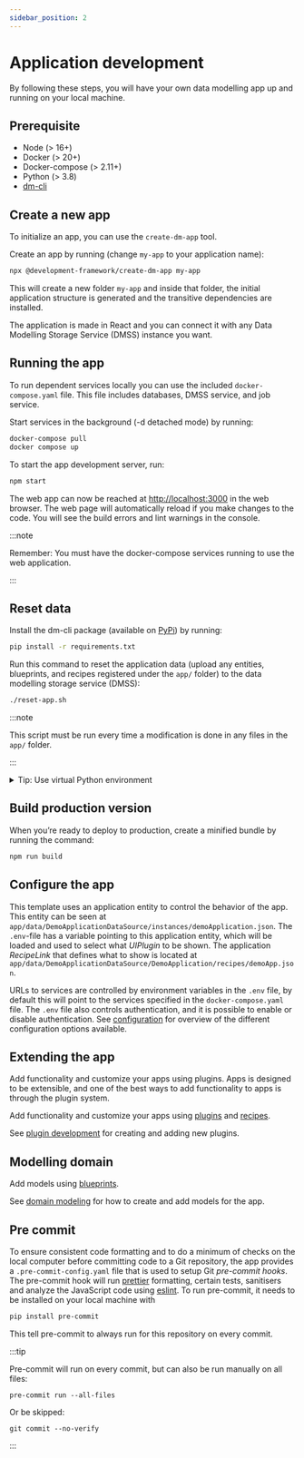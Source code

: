 ```yaml
---
sidebar_position: 2
---
```


# Application development 

By following these steps, you will have your own data modelling app up and running on your local machine.

## Prerequisite

* Node (> 16+)
* Docker (> 20+)
* Docker-compose (> 2.11+)
* Python (> 3.8)
* [dm-cli](https://github.com/equinor/dm-cli)

[//]: # ()
## Create a new app

To initialize an app, you can use the `create-dm-app` tool. 

Create an app by running (change `my-app` to your application name):

```bash
npx @development-framework/create-dm-app my-app
```
This will create a new folder `my-app` and inside that folder, the initial application structure is generated and the transitive dependencies are installed. 

The application is made in React and you can connect it with any Data Modelling Storage Service (DMSS) instance you want. 

<!---
Important app folders and files:

```
my-app/
|_ apps/ - List of apps included (blueprint, entities, and data sources)
  |_ demo-app/
    |_ data
    |_ data_sources/
      |_ settings.json
  |_ src
    |_ plugins.js - List of plugins that should be loaded
    |_ settings.json - App settings
```
-->

## Running the app

To run dependent services locally you can use the included `docker-compose.yaml` file. This file includes databases, DMSS service, and job service. 

Start services in the background (-d detached mode) by running:

```bash
docker-compose pull
docker compose up
```

To start the app development server, run:

```bash
npm start
```

The web app can now be reached at [http://localhost:3000](http://localhost:3000) in the web browser. The web page will automatically reload if you make changes to the code.
You will see the build errors and lint warnings in the console.

:::note 

Remember: You must have the docker-compose services running to use the web application.

:::

## Reset data


Install the dm-cli package (available on [PyPi](https://pypi.org/project/dm-cli/)) by running: 

```bash
pip install -r requirements.txt 
```

Run this command to reset the application data (upload any entities, blueprints, and recipes registered under the `app/` folder) to the data modelling storage service (DMSS):


```bash
./reset-app.sh
```

:::note

This script must be run every time a modification is done in any files in the `app/`  folder.

:::

<details>
<summary>Tip: Use virtual Python environment</summary>

We recommend create a virtual Python environment.

Create a new virtual environment by running: 

```bash
python3 -m venv .venv
``` 

Activate the virtual environment by running:

<details>
<summary>Linux</summary>

```shell
$ source .venv/bin/activate
```
</details>

<details>
<summary>Windows</summary>

```shell
$ .\venv\Scripts\Activate.ps1
$ pip install --upgrade pip
```

</details>
</details>

## Build production version

When you’re ready to deploy to production, create a minified bundle by running the command:

```bash
npm run build
```

## Configure the app

This template uses an application entity to control the behavior of the app. This entity can be seen at `app/data/DemoApplicationDataSource/instances/demoApplication.json`. The `.env`-file has a variable pointing to this application entity, which will be loaded and used to select what _UIPlugin_ to be shown. The application _RecipeLink_ that defines what to show is located at `app/data/DemoApplicationDataSource/DemoApplication/recipes/demoApp.json`. 

URLs to services are controlled by environment variables in the `.env` file, by default this will point to the services specified in the `docker-compose.yaml` file. The `.env` file also controls authentication, and it is possible to enable or disable authentication. See [configuration](https://equinor.github.io/dm-docs/docs/guides/administration/configuration) for overview of the different configuration options available.

## Extending the app

Add functionality and customize your apps using plugins. Apps is designed to be extensible, and one of the best ways to add functionality to apps is through the plugin system.

Add functionality and customize your apps using [plugins](./../concepts/plugins.md) and [recipes](./../concepts/recipes.md).

See [plugin development](./plugin-development.md) for creating and adding new plugins.

## Modelling domain

Add models using [blueprints](./../concepts/blueprints.md).

See [domain modeling](./domain-modeling.md) for how to create and add models for the app.

## Pre commit 

To ensure consistent code formatting and to do a minimum of checks on the local computer before committing code to a Git repository, the app provides a `.pre-commit-config.yaml` file that is used to setup Git _pre-commit hooks_.
The pre-commit hook will run [prettier](https://prettier.io/) formatting, certain tests, sanitisers and analyze the JavaScript code using [eslint](https://eslint.org/).
To run pre-commit, it needs to be installed on your local machine with

```bash
pip install pre-commit
```

This tell pre-commit to always run for this repository on every commit.

:::tip

Pre-commit will run on every commit, but can also be run manually on all files:

```shell
pre-commit run --all-files
```

Or be skipped:

```shell
git commit --no-verify 
```
:::


